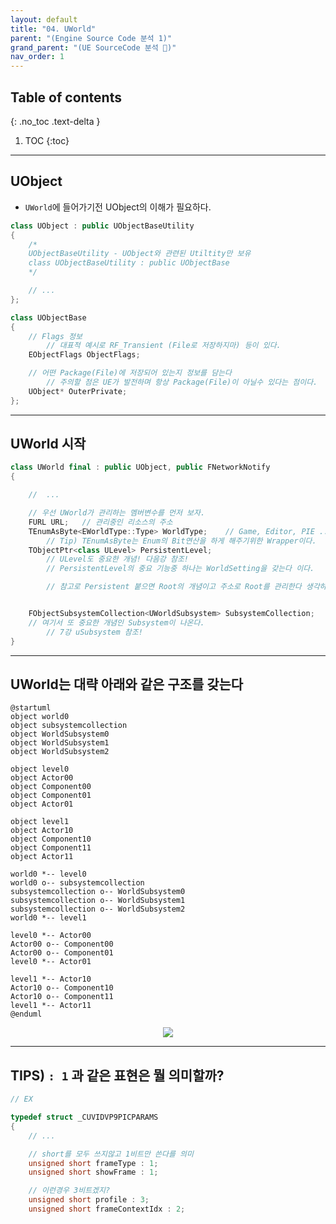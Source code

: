 ```yaml
---
layout: default
title: "04. UWorld"
parent: "(Engine Source Code 분석 1)"
grand_parent: "(UE SourceCode 분석 🤖)"
nav_order: 1
---
```


## Table of contents
{: .no_toc .text-delta }

1. TOC
{:toc}

---

## UObject

* `UWorld`에 들어가기전 UObject의 이해가 필요하다.

```cpp
class UObject : public UObjectBaseUtility
{
    /*
    UObjectBaseUtility - UObject와 관련된 Utiltity만 보유
    class UObjectBaseUtility : public UObjectBase
    */

    // ...
};
```

```cpp
class UObjectBase
{
    // Flags 정보
        // 대표적 예시로 RF_Transient (File로 저장하지마) 등이 있다.
    EObjectFlags ObjectFlags;

    // 어떤 Package(File)에 저장되어 있는지 정보를 담는다
        // 주의할 점은 UE가 발전하며 항상 Package(File)이 아닐수 있다는 점이다.
    UObject* OuterPrivate;
};
```

---

## UWorld 시작

```cpp
class UWorld final : public UObject, public FNetworkNotify
{

    //  ...

    // 우선 UWorld가 관리하는 멤버변수를 먼저 보자.
    FURL URL;   // 관리중인 리소스의 주소
    TEnumAsByte<EWorldType::Type> WorldType;    // Game, Editor, PIE ...
        // Tip) TEnumAsByte는 Enum의 Bit연산을 하게 해주기위한 Wrapper이다.
    TObjectPtr<class ULevel> PersistentLevel;
        // ULevel도 중요한 개념! 다음강 참조!
        // PersistentLevel의 중요 기능중 하나는 WorldSetting을 갖는다 이다.

        // 참고로 Persistent 붙으면 Root의 개념이고 주소로 Root를 관리한다 생각하고 들어가면 편하다


    FObjectSubsystemCollection<UWorldSubsystem> SubsystemCollection;
    // 여기서 또 중요한 개념인 Subsystem이 나온다.
        // 7강 uSubsystem 참조!
}
```

---

## UWorld는 대략 아래와 같은 구조를 갖는다

```
@startuml
object world0
object subsystemcollection
object WorldSubsystem0
object WorldSubsystem1
object WorldSubsystem2

object level0
object Actor00
object Component00
object Component01
object Actor01

object level1
object Actor10
object Component10
object Component11
object Actor11

world0 *-- level0
world0 o-- subsystemcollection
subsystemcollection o-- WorldSubsystem0
subsystemcollection o-- WorldSubsystem1
subsystemcollection o-- WorldSubsystem2
world0 *-- level1

level0 *-- Actor00
Actor00 o-- Component00
Actor00 o-- Component01
level0 *-- Actor01

level1 *-- Actor10
Actor10 o-- Component10
Actor10 o-- Component11
level1 *-- Actor11
@enduml
```

<p align="center">
  <img src="https://taehyungs-programming-blog.github.io/blog/assets/images/opensource/unreal/engine-1-4-1.png"/>
</p>

---

## TIPS) `: 1` 과 같은 표현은 뭘 의미할까?

```cpp
// EX

typedef struct _CUVIDVP9PICPARAMS
{
    // ...

    // short를 모두 쓰지않고 1비트만 쓴다를 의미
    unsigned short frameType : 1;
    unsigned short showFrame : 1;

    // 이런경우 3비트겠지?
    unsigned short profile : 3;
    unsigned short frameContextIdx : 2;
```

